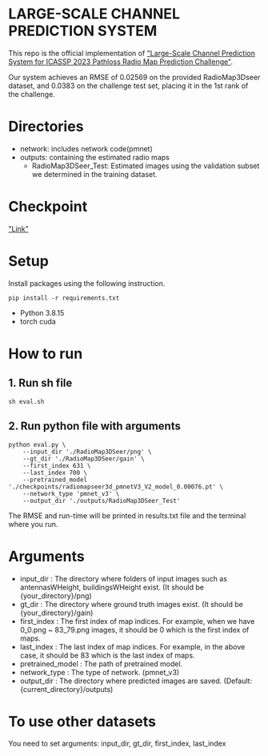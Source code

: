 # LARGE-SCALE CHANNEL PREDICTION SYSTEM
This repo is the official implementation of ["Large-Scale Channel Prediction System for ICASSP 2023 Pathloss Radio Map Prediction Challenge"](https://ieeexplore.ieee.org/document/10095257).

Our system achieves an RMSE of 0.02569 on the provided RadioMap3Dseer dataset, and 0.0383 on the challenge test set, placing it in the 1st rank of the challenge.

# Directories
- network: includes network code(pmnet)
- outputs: containing the estimated radio maps
    - RadioMap3DSeer_Test: Estimated images using the validation subset we determined in the training dataset.

# Checkpoint
["Link"](https://drive.google.com/drive/folders/1Muep-_-zrY0cryF28eMmZXC_s3PSE2gY?usp=drive_link)

# Setup
Install packages using the following instruction.
```
pip install -r requirements.txt
```
- Python 3.8.15
- torch cuda

# How to run
## 1. Run sh file
```
sh eval.sh
```

## 2. Run python file with arguments
```
python eval.py \
    --input_dir './RadioMap3DSeer/png' \
    --gt_dir './RadioMap3DSeer/gain' \
    --first_index 631 \
    --last_index 700 \
    --pretrained_model './checkpoints/radiomapseer3d_pmnetV3_V2_model_0.00076.pt' \
    --network_type 'pmnet_v3' \
    --output_dir './outputs/RadioMap3DSeer_Test'
```

The RMSE and run-time will be printed in results.txt file and the terminal where you run.

# Arguments
- input_dir : The directory where folders of input images such as antennasWHeight, buildingsWHeight exist. (It should be {your_directory}/png)
- gt_dir : The directory where ground truth images exist. (It should be {your_directory}/gain)
- first_index : The first index of map indices. For example, when we have 0_0.png ~ 83_79.png images, it should be 0 which is the first index of maps.
- last_index : The last index of map indices. For example, in the above case, it should be 83 which is the last index of maps.
- pretrained_model : The path of pretrained model.
- network_type : The type of network. (pmnet_v3)
- output_dir : The directory where predicted images are saved. (Default: {current_directory}/outputs)

# To use other datasets
You need to set arguments: input_dir, gt_dir, first_index, last_index

